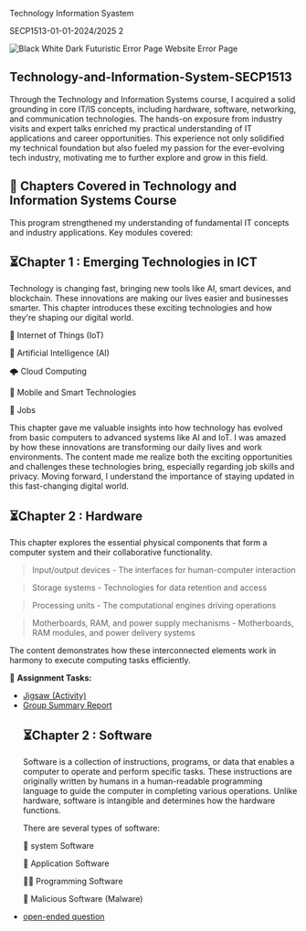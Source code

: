 Technology Information Syastem

SECP1513-01-01-2024/2025 2

![Black White Dark Futuristic Error Page Website Error Page](https://github.com/user-attachments/assets/14247e59-199f-4714-93cc-ca76d6d27ac8)


## Technology-and-Information-System-SECP1513
Through the Technology and Information Systems course, I acquired a solid grounding in core IT/IS concepts, including hardware, software, networking, and communication technologies. The hands-on exposure from industry visits and expert talks enriched my practical understanding of IT applications and career opportunities. This experience not only solidified my technical foundation but also fueled my passion for the ever-evolving tech industry, motivating me to further explore and grow in this field.

## 📎 Chapters Covered in Technology and Information Systems Course 
This program strengthened my understanding of fundamental IT concepts and industry applications. Key modules covered:

## ⏳Chapter 1 : Emerging Technologies in ICT
Technology is changing fast, bringing new tools like AI, smart devices, and blockchain. These innovations are making our lives easier and businesses smarter. This chapter introduces these exciting technologies and how they're shaping our digital world. 

🔗 Internet of Things (IoT)

🤖 Artificial Intelligence (AI)

🌩️ Cloud Computing

📱 Mobile and Smart Technologies

💼 Jobs

This chapter gave me valuable insights into how technology has evolved from basic computers to advanced systems like AI and IoT. I was amazed by how these innovations are transforming our daily lives and work environments. The content made me realize both the exciting opportunities and challenges these technologies bring, especially regarding job skills and privacy. Moving forward, I understand the importance of staying updated in this fast-changing digital world.

## ⏳Chapter 2 : Hardware
This chapter explores the essential physical components that form a computer system and their collaborative functionality.

 > Input/output devices - The interfaces for human-computer interaction

> Storage systems - Technologies for data retention and access

> Processing units - The computational engines driving operations

> Motherboards, RAM, and power supply mechanisms - Motherboards, RAM modules, and power delivery systems

The content demonstrates how these interconnected elements work in harmony to execute computing tasks efficiently.

📝 <b>Assignment Tasks:</b>
<ul>
<li><a href="https://github.com/najwazmri/Technology-Information-Syastem/blob/3925dfabf86bc4d1e656810aa628667e7ab10dd8/GROUP%20ASSIGNMENT%20GROUP%202/GROUP%204%20(%20STORAGE%20DEVICES).pdf">Jigsaw (Activity)</a></li>

<li><a href="https://github.com/najwazmri/Technology-Information-Syastem/blob/3925dfabf86bc4d1e656810aa628667e7ab10dd8/INDIVIDUAL%20ASSIGNMENT%20TIS/SYAHIDATUL%20NAJWA%20(SX241889ECJHF01).pdf">Group Summary Report</a></li>

## ⏳Chapter 2 : Software
Software is a collection of instructions, programs, or data that enables a computer to operate and perform specific tasks. These instructions are originally written by humans in a human-readable programming language to guide the computer in completing various operations. Unlike hardware, software is intangible and determines how the hardware functions.

There are several types of software:

🔏 system Software

🤖 Application Software

👩‍💻 Programming Software

🛑 Malicious Software (Malware)

<li><a href="https://github.com/najwazmri/Technology-Information-Syastem/blob/454ad4096f41ed86f2a4338bce926c924962bc6d/Assigment%20Open-Ended%20Question%20(%20SYAHIDATUL%20NAJWA%20SX241889ECJHF01).pdf">open-ended question</a></li>
